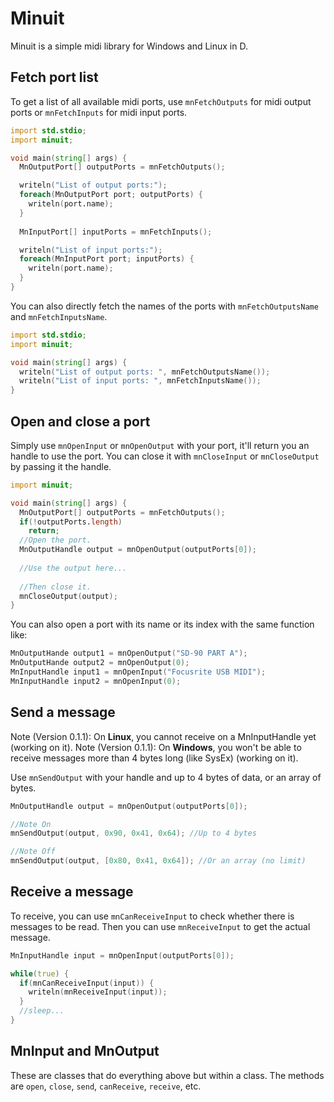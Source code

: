 # Minuit

Minuit is a simple midi library for Windows and Linux in D.


## Fetch port list

To get a list of all available midi ports, use `mnFetchOutputs` for midi output ports or `mnFetchInputs` for midi input ports.

```d
import std.stdio;
import minuit;

void main(string[] args) {
  MnOutputPort[] outputPorts = mnFetchOutputs();

  writeln("List of output ports:");
  foreach(MnOutputPort port; outputPorts) {
    writeln(port.name);
  }
  
  MnInputPort[] inputPorts = mnFetchInputs();

  writeln("List of input ports:");
  foreach(MnInputPort port; inputPorts) {
    writeln(port.name);
  }
}
```

You can also directly fetch the names of the ports with `mnFetchOutputsName` and `mnFetchInputsName`.

```d
import std.stdio;
import minuit;

void main(string[] args) {
  writeln("List of output ports: ", mnFetchOutputsName());
  writeln("List of input ports: ", mnFetchInputsName());
}
```

## Open and close a port

Simply use `mnOpenInput` or `mnOpenOutput` with your port, it'll return you an handle to use the port.
You can close it with `mnCloseInput` or `mnCloseOutput` by passing it the handle.

```d
import minuit;

void main(string[] args) {
  MnOutputPort[] outputPorts = mnFetchOutputs();
  if(!outputPorts.length)
    return;
  //Open the port.
  MnOutputHandle output = mnOpenOutput(outputPorts[0]);
  
  //Use the output here...
  
  //Then close it.
  mnCloseOutput(output);
}
```

You can also open a port with its name or its index with the same function like:

```d
MnOutputHande output1 = mnOpenOutput("SD-90 PART A");
MnOutputHande output2 = mnOpenOutput(0);
MnInputHandle input1 = mnOpenInput("Focusrite USB MIDI");
MnInputHandle input2 = mnOpenInput(0);
```

## Send a message

Note (Version 0.1.1): On **Linux**, you cannot receive on a MnInputHandle yet (working on it).
Note (Version 0.1.1): On **Windows**, you won't be able to receive messages more than 4 bytes long (like SysEx) (working on it).

Use `mnSendOutput` with your handle and up to 4 bytes of data, or an array of bytes.

```d
MnOutputHandle output = mnOpenOutput(outputPorts[0]);

//Note On
mnSendOutput(output, 0x90, 0x41, 0x64); //Up to 4 bytes

//Note Off
mnSendOutput(output, [0x80, 0x41, 0x64]); //Or an array (no limit)
```

## Receive a message

To receive, you can use `mnCanReceiveInput` to check whether there is messages to be read.
Then you can use `mnReceiveInput` to get the actual message.

```d
MnInputHandle input = mnOpenInput(outputPorts[0]);

while(true) {
  if(mnCanReceiveInput(input)) {
    writeln(mnReceiveInput(input));
  }
  //sleep...
}
```

## MnInput and MnOutput

These are classes that do everything above but within a class.
The methods are `open`, `close`, `send`, `canReceive`, `receive`, etc.
